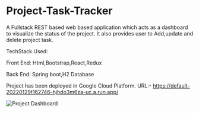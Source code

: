 # Project-Task-Tracker
A Fullstack REST based web based application which acts as a dashboard to visualize the status of the project.
It also provides user to Add,update and delete project task.

TechStack Used:

Front End: Html,Bootstrap,React,Redux

Back End: Spring boot,H2 Database

Project has been deployed in Google Cloud Platform.
URL:- https://default-20220129t162746-hjhdo3m6za-uc.a.run.app/ 


![Project Dashboard](https://github.com/Koushikj9823/ProjectDashboard/blob/master/images/Dashboard.png)

